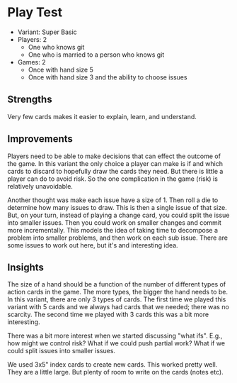 # Play Test

- Variant: Super Basic
- Players: 2
  - One who knows git
  - One who is married to a person who knows git
- Games: 2
  - Once with hand size 5
  - Once with hand size 3 and the ability to choose issues

## Strengths

Very few cards makes it easier to explain, learn, and understand.

## Improvements

Players need to be able to make decisions that can effect the outcome of the game. In this variant the only choice a player can make is if and which cards to discard to hopefully draw the cards they need. But there is little a player can do to avoid risk. So the one complication in the game (risk) is relatively unavoidable.

Another thought was make each issue have a size of 1. Then roll a die to determine how many issues to draw. This is then a single issue of that size. But, on your turn, instead of playing a change card, you could split the issue into smaller issues. Then you could work on smaller changes and commit more incrementally. This models the idea of taking time to decompose a problem into smaller problems, and then work on each sub issue. There are some issues to work out here, but it's and interesting idea.

## Insights

The size of a hand should be a function of the number of different types of action cards in the game. The more types, the bigger the hand needs to be. In this variant, there are only 3 types of cards. The first time we played this variant with 5 cards and we always had cards that we needed; there was no scarcity. The second time we played with 3 cards this was a bit more interesting.

There was a bit more interest when we started discussing "what ifs". E.g., how might we control risk? What if we could push partial work? What if we could split issues into smaller issues.

We used 3x5" index cards to create new cards. This worked pretty well. They are a little large. But plenty of room to write on the cards (notes etc).
